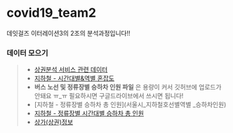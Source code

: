 # covid19_team2
데잇걸즈 이터레이션3의 2조의 분석과정입니다!!

 ### 데이터 모으기
> - [상권분석 서비스 관련 데이터](상권별_정보)
> - [지하철 - 시간대별&역별 혼잡도](서울교통공사_혼잡도)
> - **버스 노선 및 정류장별 승하차 인원 파일** 은 용량이 커서 깃허브에 업로드가 안돼요 ㅠ_ㅠ 필요하시면 구글드라이브에서 쓰시면 됩니다!
> - [지하철 - 정류장별 승하차 총 인원](서울시_지하철호선별역별 _승하차인원)
> - [지하철 - 정류장별 시간대별 승하차 총 인원](서울시_지하철호선별역별시간대별_승하차인원)
> - [상가(상권)정보](소상공인시장진흥공단_상가(상권)정보_20200630)



